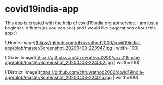 # covid19india-app
This app is created with the help of covid19india.org api service.
I am just a beginner in flutter(as you can see) and I would like suggestions about this app :)

![Home image](https://github.com/dhruvrathod2000/covid19india-app/blob/master/Screenshot_20200403-223947.jpg | width=100)

![State_Image](https://github.com/dhruvrathod2000/covid19india-app/blob/master/Screenshot_20200403-224002.jpg | width=100)

![District_image](https://github.com/dhruvrathod2000/covid19india-app/blob/master/Screenshot_20200403-224015.jpg | width=100)
